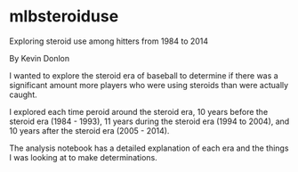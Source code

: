 # mlbsteroiduse
Exploring steroid use among hitters from 1984 to 2014

By Kevin Donlon

I wanted to explore the steroid era of baseball to determine if there was a significant amount more players who were using steroids than were actually caught.

I explored each time peroid around the steroid era, 10 years before the steroid era (1984 - 1993), 11 years during the steroid era (1994 to 2004), and 10 years after the steroid era (2005 - 2014).

The analysis notebook has a detailed explanation of each era and the things I was looking at to make determinations.
